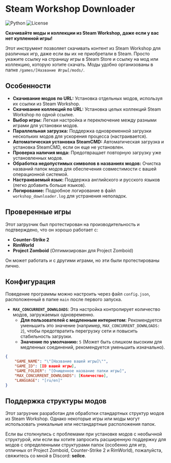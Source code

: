 # Steam Workshop Downloader

![Python](https://img.shields.io/badge/Python-3.7+-blue.svg?style=flat-square&logo=python&logoColor=white)
![License](https://img.shields.io/badge/License-MIT-yellow.svg?style=flat-square)

**Скачивайте моды и коллекции из Steam Workshop, даже если у вас нет купленной игры!**

Этот инструмент позволяет скачивать контент из Steam Workshop для различных игр, даже если вы их не приобретали в Steam. Просто укажите ссылку на страницу игры в Steam Store и ссылку на мод или коллекцию, которую хотите скачать. Моды удобно организованы в папке `/games/[Название Игры]/mods/`.

## Особенности

*   **Скачивание модов по URL:** Установка отдельных модов, используя их ссылки из Steam Workshop.
*   **Скачивание коллекций по URL:** Установка целых коллекций Steam Workshop по одной ссылке.
*   **Выбор игры:** Легкая настройка и переключение между разными играми для установки модов.
*   **Параллельная загрузка:** Поддержка одновременной загрузки нескольких модов для ускорения процесса (настраивается).
*   **Автоматическая установка SteamCMD:** Автоматическая загрузка и установка SteamCMD, если он еще не установлен.
*   **Проверка наличия мода:** Предотвращает повторную загрузку уже установленных модов.
*   **Обработка недопустимых символов в названиях модов:** Очистка названий папок модов для обеспечения совместимости с вашей операционной системой.
*   **Настраиваемый язык:** Поддержка английского и русского языков (легко добавить больше языков).
*   **Логирование:** Подробное логирование в файл `workshop_downloader.log` для устранения неполадок.

## Проверенные игры

Этот загрузчик был протестирован на производительность и подтверждено, что он хорошо работает с:

*   **Counter-Strike 2**
*   **RimWorld**
*   **Project Zomboid** (Оптимизирован для Project Zomboid)

Он может работать и с другими играми, но эти были протестированы лично.

## Конфигурация

Поведение программы можно настроить через файл `config.json`, расположенный в папке `main` после первого запуска.

*   **`MAX_CONCURRENT_DOWNLOADS`**: Эта настройка контролирует количество модов, загружаемых одновременно.
    *   **Для пользователей с медленным интернетом:** Рекомендуется уменьшить это значение (например, `MAX_CONCURRENT_DOWNLOADS: 2`), чтобы предотвратить перегрузку сети и повысить стабильность загрузки.
    *   **Значение по умолчанию:** `5` (Может быть слишком высоким для медленных соединений, рекомендуется уменьшить изначально).

```json
{
    "GAME_NAME": "\"[Название вашей игры]\"",
    "GAME_ID": [ID вашей игры],
    "GAME_FOLDER": "[Очищенное название папки игры]",
    "MAX_CONCURRENT_DOWNLOADS": [Количество],
    "LANGUAGE": "[ru/en]"
}
```

## Поддержка структуры модов

Этот загрузчик разработан для обработки стандартных структур модов из Steam Workshop. Однако некоторые игры или моды могут использовать уникальные или нестандартные расположения папок.

Если вы столкнулись с проблемами при установке модов с необычной структурой, или если вы хотите запросить расширенную поддержку для модов с определенными структурами папок (особенно для игр, отличных от Project Zomboid, Counter-Strike 2 и RimWorld), пожалуйста, свяжитесь со мной в Discord: **seilce**.
